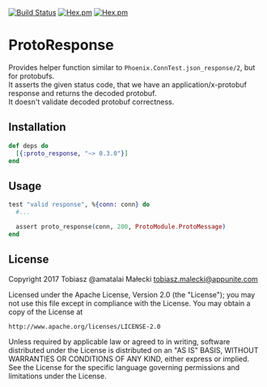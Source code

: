 [![Build Status](https://travis-ci.org/appunite/proto_response.svg?branch=master)](https://travis-ci.org/appunite/proto_response)
[![Hex.pm](https://img.shields.io/hexpm/v/proto_response.svg?style=flat&colorB=6B4D90)](https://hex.pm/packages/proto_response)
[![Hex.pm](https://img.shields.io/hexpm/dt/proto_response.svg?style=flat)](https://hex.pm/packages/proto_response)
# ProtoResponse

Provides helper function similar to `Phoenix.ConnTest.json_response/2`, but for protobufs.<br>
It asserts the given status code, that we have an application/x-protobuf response and returns the decoded protobuf.<br>
It doesn't validate decoded protobuf correctness.

## Installation

```elixir
def deps do
  [{:proto_response, "~> 0.3.0"}]
end
```

## Usage

```elixir
test "valid response", %{conn: conn} do
  #...

  assert proto_response(conn, 200, ProtoModule.ProtoMessage)
end
```

## License

  Copyright 2017 Tobiasz @amatalai Małecki <tobiasz.malecki@appunite.com>

  Licensed under the Apache License, Version 2.0 (the "License");
  you may not use this file except in compliance with the License.
  You may obtain a copy of the License at

	http://www.apache.org/licenses/LICENSE-2.0

  Unless required by applicable law or agreed to in writing, software
  distributed under the License is distributed on an "AS IS" BASIS,
  WITHOUT WARRANTIES OR CONDITIONS OF ANY KIND, either express or implied.
  See the License for the specific language governing permissions and
  limitations under the License.
